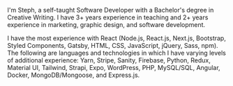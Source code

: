I'm Steph, a self-taught Software Developer with a Bachelor's degree in Creative Writing. I have 3+ years experience in teaching and 2+ years experience in marketing, graphic design, and software development.

I have the most experience with React (Node.js, React.js, Next.js, Bootstrap, Styled Components, Gatsby, HTML, CSS, JavaScript, jQuery, Sass, npm). The following are languages and technologies in which I have varying levels of additional experience: Yarn, Stripe, Sanity, Firebase, Python, Redux, Material UI, Tailwind, Strapi, Expo, WordPress, PHP, MySQL/SQL, Angular, Docker, MongoDB/Mongoose, and Express.js.
